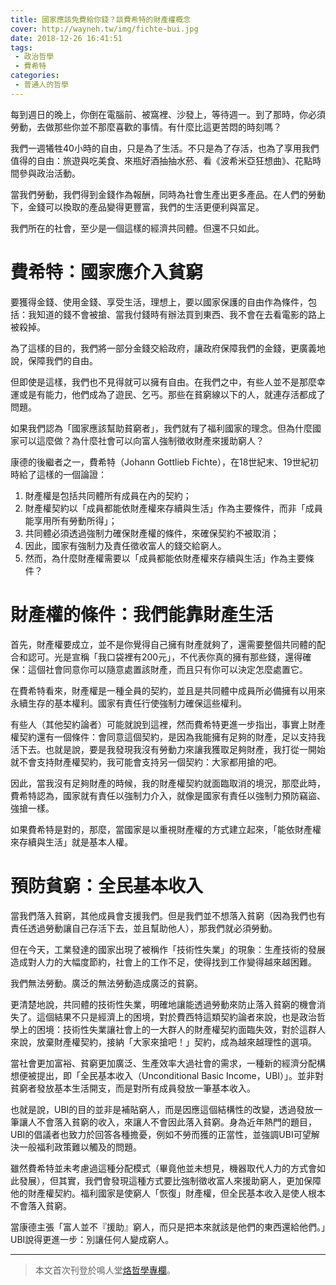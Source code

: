 ```yaml
---
title: 國家應該免費給你錢？談費希特的財產權概念
cover: http://wayneh.tw/img/fichte-bui.jpg
date: 2018-12-26 16:41:51
tags:
 - 政治哲學
 - 費希特
categories:
 - 普通人的哲學
---
```


每到週日的晚上，你倒在電腦前、被窩裡、沙發上，等待週一。到了那時，你必須勞動，去做那些你並不那麼喜歡的事情。有什麼比這更苦悶的時刻嗎？

我們一週犧牲40小時的自由，只是為了生活。不只是為了存活，也為了享用我們值得的自由：旅遊與吃美食、來瓶好酒抽抽水菸、看《波希米亞狂想曲》、花點時間參與政治活動。

當我們勞動，我們得到金錢作為報酬，同時為社會生產出更多產品。在人們的勞動下，金錢可以換取的產品變得更豐富，我們的生活更便利與富足。

我們所在的社會，至少是一個這樣的經濟共同體。但還不只如此。

<!--more-->

# 費希特：國家應介入貧窮

要獲得金錢、使用金錢、享受生活，理想上，要以國家保護的自由作為條件，包括：我知道的錢不會被搶、當我付錢時有辦法買到東西、我不會在去看電影的路上被殺掉。

為了這樣的目的，我們將一部分金錢交給政府，讓政府保障我們的金錢，更廣義地說，保障我們的自由。

但即使是這樣，我們也不見得就可以擁有自由。在我們之中，有些人並不是那麼幸運或是有能力，他們成為了遊民、乞丐。那些在貧窮線以下的人，就連存活都成了問題。

如果我們認為「國家應該幫助貧窮者」，我們就有了福利國家的理念。但為什麼國家可以這麼做？為什麼社會可以向富人強制徵收財產來援助窮人？

康德的後繼者之一，費希特（Johann Gottlieb Fichte），在18世紀末、19世紀初時給了這樣的一個論證：

1. 財產權是包括共同體所有成員在內的契約；
2. 財產權契約以「成員都能依財產權來存續與生活」作為主要條件，而非「成員能享用所有勞動所得」；
3. 共同體必須透過強制力確保財產權的條件，來確保契約不被取消；
4. 因此，國家有強制力及責任徵收富人的錢交給窮人。
5. 然而，為什麼財產權需要以「成員都能依財產權來存續與生活」作為主要條件？

# 財產權的條件：我們能靠財產生活

首先，財產權要成立，並不是你覺得自己擁有財產就夠了，還需要整個共同體的配合和認可。光是宣稱「我口袋裡有200元」，不代表你真的擁有那些錢，還得確保：這個社會同意你可以隨意處置該財產，而且只有你可以決定怎麼處置它。

在費希特看來，財產權是一種全員的契約，並且是共同體中成員所必備擁有以用來永續生存的基本權利。國家有責任行使強制力確保這些權利。

有些人（其他契約論者）可能就說到這裡，然而費希特更進一步指出，事實上財產權契約還有一個條件：會同意這個契約，是因為我能擁有足夠的財產，足以支持我活下去。也就是說，要是我發現我沒有勞動力來讓我獲取足夠財產，我打從一開始就不會支持財產權契約，我可能會支持另一個契約：大家都用搶的吧。

因此，當我沒有足夠財產的時候，我的財產權契約就面臨取消的境況，那麼此時，費希特認為，國家就有責任以強制力介入，就像是國家有責任以強制力預防竊盜、強搶一樣。

如果費希特是對的，那麼，當國家是以重視財產權的方式建立起來，「能依財產權來存續與生活」就是基本人權。

# 預防貧窮：全民基本收入

當我們落入貧窮，其他成員會支援我們。但是我們並不想落入貧窮（因為我們也有責任透過勞動讓自己存活下去，並且幫助他人），那我們就必須勞動。

但在今天，工業發達的國家出現了被稱作「技術性失業」的現象：生產技術的發展造成對人力的大幅度節約，社會上的工作不足，使得找到工作變得越來越困難。

我們無法勞動。廣泛的無法勞動造成廣泛的貧窮。

更清楚地說，共同體的技術性失業，明確地讓能透過勞動來防止落入貧窮的機會消失了。這個結果不只是經濟上的困境，對於費西特這類契約論者來說，也是政治哲學上的困境：技術性失業讓社會上的一大群人的財產權契約面臨失效，對於這群人來說，放棄財產權契約，接納「大家來搶吧！」契約，成為越來越理性的選項。

當社會更加富裕、貧窮更加廣泛、生產效率大過社會的需求，一種新的經濟分配構想便被提出，即「全民基本收入（Unconditional Basic Income，UBI）」。並非對貧窮者發放基本生活開支，而是對所有成員發放一筆基本收入。

也就是說，UBI的目的並非是補貼窮人，而是因應這個結構性的改變，透過發放一筆讓人不會落入貧窮的收入，來讓人不會因此落入貧窮。身為近年熱門的題目，UBI的倡議者也致力於回答各種擔憂，例如不勞而獲的正當性，並強調UBI可望解決一般福利政策難以觸及的問題。

雖然費希特並未考慮過這種分配模式（畢竟他並未想見，機器取代人力的方式會如此發展），但其實，我們會發現這種方式要比強制徵收富人來援助窮人，更加保障他的財產權契約。福利國家是使窮人「恢復」財產權，但全民基本收入是使人根本不會落入貧窮。

當康德主張「富人並不『援助』窮人，而只是把本來就該是他們的東西還給他們。」UBI說得更進一步：別讓任何人變成窮人。

---

> 本文首次刊登於鳴人堂[烙哲學專欄](https://opinion.udn.com/opinion/story/6685/3543662)。
